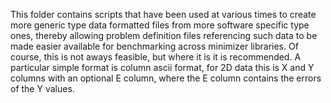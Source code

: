 This folder contains scripts that have been used at various times to create more generic type data formatted files from more software specific type ones,
thereby allowing problem definition files referencing such data to be made easier available for benchmarking across minimizer libraries.
Of course, this is not aways feasible, but where it is it is recommended.
A particular simple format is column ascii format, for 2D data this is X and Y columns with an optional E column,
where the E column contains the errors of the Y values.